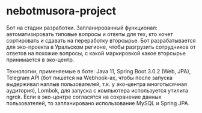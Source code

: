 # nebotmusora-project
Бот на стадии разработки. Запланированный функционал: автоматизировать типовые вопросы и ответы для тех, кто хочет сортировать и сдавать на переработку вторсырье. Бот разрабатывается для эко-проекта в Уральском регионе, чтобы разгрузить сотрудников от ответов на похожие вопросы, с какой маркировкой какое вторсырье принимается в эко-центр. 

Технологии, применяемые в боте: Java 11, Spring Boot 3.0.2 (Web, JPA), Telegram API (бот пишется на Webhook-ах, чтобы после запуска выдерживал наплыв пользователей, т.к. у эко-центра многотысячная аудитория), Lombok, для запуска с компьютера используется утилита ngrok. Если в эко-центре согласятся на сохранение данных пользователей, то запланировано использование MySQL и Spring JPA. 
